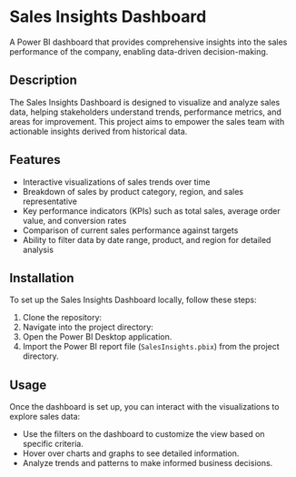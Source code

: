 # Sales Insights Dashboard

A Power BI dashboard that provides comprehensive insights into the sales performance of the company, enabling data-driven decision-making.

## Description

The Sales Insights Dashboard is designed to visualize and analyze sales data, helping stakeholders understand trends, performance metrics, and areas for improvement. This project aims to empower the sales team with actionable insights derived from historical data.

## Features

- Interactive visualizations of sales trends over time
- Breakdown of sales by product category, region, and sales representative
- Key performance indicators (KPIs) such as total sales, average order value, and conversion rates
- Comparison of current sales performance against targets
- Ability to filter data by date range, product, and region for detailed analysis

## Installation

To set up the Sales Insights Dashboard locally, follow these steps:

1. Clone the repository:
2.  Navigate into the project directory:
3. Open the Power BI Desktop application.
4. Import the Power BI report file (`SalesInsights.pbix`) from the project directory.

## Usage

Once the dashboard is set up, you can interact with the visualizations to explore sales data:

- Use the filters on the dashboard to customize the view based on specific criteria.
- Hover over charts and graphs to see detailed information.
- Analyze trends and patterns to make informed business decisions.
